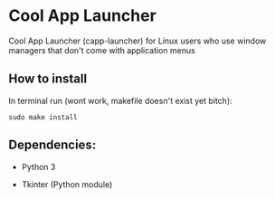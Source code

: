 # Cool App Launcher
Cool App Launcher (capp-launcher) for Linux users who use window managers that don't come with application menus

## How to install
In terminal run (wont work, makefile doesn't exist yet bitch):
```
sudo make install
```

## Dependencies:
* Python 3

* Tkinter (Python module)

